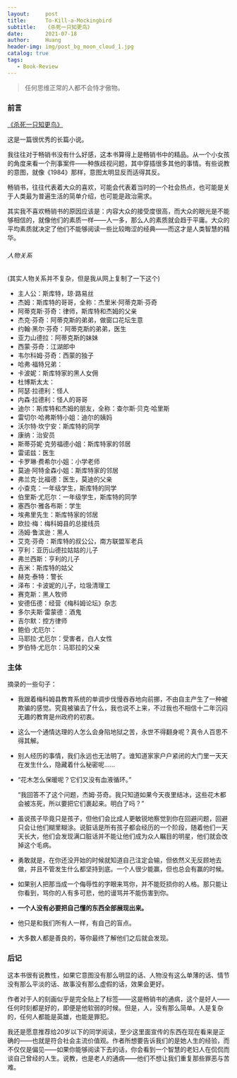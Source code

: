 ```yaml
---
layout:     post
title:      To-Kill-a-Mockingbird
subtitle:   《杀死一只知更鸟》
date:       2021-07-18
author:     Huang
header-img: img/post_bg_moon_cloud_1.jpg
catalog: true
tags:
   - Book-Review
---
```


> 任何思维正常的人都不会恃才傲物。

### 前言

[《杀死一只知更鸟》](https://book.douban.com/subject/26879778/)

这是一篇很优秀的长篇小说。

我往往对于畅销书没有什么好感，这本书算得上是畅销书中的精品。从一个小女孩的角度来看一个刑事案件——种族歧视问题，其中穿插很多其他的事情。有些说教的意图，就像《1984》那样，意图太明显反而适得其反。

畅销书，往往代表着大众的喜欢，可能会代表着当时的一个社会热点，也可能是关于人类最为普遍生活的简单介绍，也可能是政治需求。

其实我不喜欢畅销书的原因应该是：内容大众的接受度很高，而大众的眼光是不能够相信的，就像他们的素质一样——人一多，那么人的素质就会趋于平庸。大众的平均素质就决定了他们不能够阅读一些比较晦涩的经典——而这才是人类智慧的精华。

###### 人物关系
(其实人物关系并不复杂，但是我从网上复制了一下这个)
* 主人公：斯库特，琼·路易丝
* 杰姆：斯库特的哥哥，全称：杰里米·阿蒂克斯·芬奇
* 阿蒂克斯·芬奇：律师，斯库特和杰姆的父亲
* 杰克·芬奇：阿蒂克斯的弟弟，做窗口花坛生意
* 约翰·黑尔·芬奇：阿蒂克斯的弟弟，医生
* 亚力山德拉：阿蒂克斯的妹妹
* 西蒙·芬奇：江湖郎中
* 韦尔科姆·芬奇：西蒙的独子
* 哈弗·福特兄弟：
* 卡波妮：斯库特家的黑人女佣
* 杜博斯太太：
* 阿瑟·拉德利：怪人
* 内森·拉德利：怪人的哥哥
* 迪尔：斯库特和杰姆的朋友，全称：查尔斯·贝克·哈里斯
* 雷切尔·哈弗斯特小姐：迪尔的姨妈
* 沃尔特·坎宁安：斯库特的同学
* 康纳：治安员
* 斯蒂芬妮·克劳福德小姐：斯库特家的邻居
* 雷诺兹：医生
* 卡罗琳·费希尔小姐：小学老师
* 莫迪·阿特金森小姐：斯库特家的邻居
* 弗兰克·比福德：医生，莫迪的父亲
* 小查克：一年级学生，斯库特的同学
* 伯里斯·尤厄尔：一年级学生，斯库特的同学
* 塞西尔·雅各布斯：学生
* 埃弗里先生：斯库特家的邻居
* 欧拉·梅：梅科姆县的总接线员
* 汤姆·鲁滨逊：黑人
* 艾克·芬奇：斯库特的叔公公，南方联盟军老兵
* 亨利：亚历山德拉姑姑的儿子
* 弗兰西斯：亨利的儿子
* 吉米：斯库特的姑父
* 赫克·泰特：警长
* 泽布：卡波妮的儿子，垃圾清理工
* 赛克斯：黑人牧师
* 安德伍德：经营《梅科姆论坛》杂志
* 多尔夫斯·雷蒙德：酒鬼
* 吉尔默：控方律师
* 鲍伯·尤厄尔：
* 马耶拉·尤厄尔：受害者，白人女性
* 罗伯特·尤厄尔：马耶拉的父亲

### 主体
摘录的一些句子：

* 我跟着梅科姆县教育系统的单调步伐慢吞吞地向前挪，不由自主产生了一种被欺骗的感觉。究竟被骗去了什么，我也说不上来，不过我也不相信十二年沉闷无趣的教育是州政府的初衷。

* 这么一个通情达理的人怎么会身陷地狱之苦，永世不得翻身呢？真令人百思不得其解。

* 别人经历的事情，我们永远也无法明了。谁知道家家户户紧闭的大门里一天天在发生什么，隐藏着什么秘密呢……

* “花木怎么保暖呢？它们又没有血液循环。”

  “我回答不了这个问题，杰姆·芬奇。我只知道如果今天夜里结冰，这些花木都会被冻死，所以要把它们裹起来。明白了吗？”

* 虽说孩子毕竟只是孩子，但他们会比成人更敏锐地察觉到你在回避问题，回避只会让他们糊里糊涂。说脏话是所有孩子都会经历的一个阶段，随着他们一天天长大，他们会发现满口脏话并不能让他们成为众人瞩目的明星，他们就会改掉这个毛病。

* 勇敢就是，在你还没开始的时候就知道自己注定会输，但依然义无反顾地去做，并且不管发生什么都坚持到底。一个人很少能赢，但也总会有赢的时候。

* 如果别人把那当成一个侮辱性的字眼来骂你，并不能贬损你的人格。那只能让你看到，骂你的人有多可悲，他的谩骂并不能伤害到你。

* **一个人没有必要把自己懂的东西全部展现出来。**

* 他只是和我们所有人一样，有自己的盲点。

* 大多数人都是善良的，等你最终了解他们之后就会发现。

### 后记

这本书很有说教性，如果它意图没有那么明显的话、人物没有这么单薄的话、情节没有那么平淡的话、故事没有那么虚假的话，效果会更好。

作者对于人的刻画似乎是完全贴上了标签——这是畅销书的通病，这个是好人——任何时刻都是好的，即便是他软弱的时候。但是，人，没有那么简单。人是复杂的，任何人都能是英雄，也能是罪犯。

我还是愿意推荐给20岁以下的同学阅读，至少这里面宣传的东西在现在看来是正确的——也就是符合社会主流价值观。作者所想要告诉我们的是她人生的经验，而不仅仅是偏见——如果你能够阅读下去的话，你会看到一个智慧的老妇人在侃侃而谈自己曾经的人生。说教，也是老人的通病——他们不想让我们重复那些罪恶与苦难。

